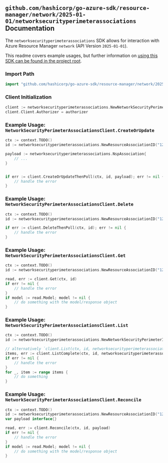 
## `github.com/hashicorp/go-azure-sdk/resource-manager/network/2025-01-01/networksecurityperimeterassociations` Documentation

The `networksecurityperimeterassociations` SDK allows for interaction with Azure Resource Manager `network` (API Version `2025-01-01`).

This readme covers example usages, but further information on [using this SDK can be found in the project root](https://github.com/hashicorp/go-azure-sdk/tree/main/docs).

### Import Path

```go
import "github.com/hashicorp/go-azure-sdk/resource-manager/network/2025-01-01/networksecurityperimeterassociations"
```


### Client Initialization

```go
client := networksecurityperimeterassociations.NewNetworkSecurityPerimeterAssociationsClientWithBaseURI("https://management.azure.com")
client.Client.Authorizer = authorizer
```


### Example Usage: `NetworkSecurityPerimeterAssociationsClient.CreateOrUpdate`

```go
ctx := context.TODO()
id := networksecurityperimeterassociations.NewResourceAssociationID("12345678-1234-9876-4563-123456789012", "example-resource-group", "networkSecurityPerimeterName", "resourceAssociationName")

payload := networksecurityperimeterassociations.NspAssociation{
	// ...
}


if err := client.CreateOrUpdateThenPoll(ctx, id, payload); err != nil {
	// handle the error
}
```


### Example Usage: `NetworkSecurityPerimeterAssociationsClient.Delete`

```go
ctx := context.TODO()
id := networksecurityperimeterassociations.NewResourceAssociationID("12345678-1234-9876-4563-123456789012", "example-resource-group", "networkSecurityPerimeterName", "resourceAssociationName")

if err := client.DeleteThenPoll(ctx, id); err != nil {
	// handle the error
}
```


### Example Usage: `NetworkSecurityPerimeterAssociationsClient.Get`

```go
ctx := context.TODO()
id := networksecurityperimeterassociations.NewResourceAssociationID("12345678-1234-9876-4563-123456789012", "example-resource-group", "networkSecurityPerimeterName", "resourceAssociationName")

read, err := client.Get(ctx, id)
if err != nil {
	// handle the error
}
if model := read.Model; model != nil {
	// do something with the model/response object
}
```


### Example Usage: `NetworkSecurityPerimeterAssociationsClient.List`

```go
ctx := context.TODO()
id := networksecurityperimeterassociations.NewNetworkSecurityPerimeterID("12345678-1234-9876-4563-123456789012", "example-resource-group", "networkSecurityPerimeterName")

// alternatively `client.List(ctx, id, networksecurityperimeterassociations.DefaultListOperationOptions())` can be used to do batched pagination
items, err := client.ListComplete(ctx, id, networksecurityperimeterassociations.DefaultListOperationOptions())
if err != nil {
	// handle the error
}
for _, item := range items {
	// do something
}
```


### Example Usage: `NetworkSecurityPerimeterAssociationsClient.Reconcile`

```go
ctx := context.TODO()
id := networksecurityperimeterassociations.NewResourceAssociationID("12345678-1234-9876-4563-123456789012", "example-resource-group", "networkSecurityPerimeterName", "resourceAssociationName")
var payload interface{}

read, err := client.Reconcile(ctx, id, payload)
if err != nil {
	// handle the error
}
if model := read.Model; model != nil {
	// do something with the model/response object
}
```
